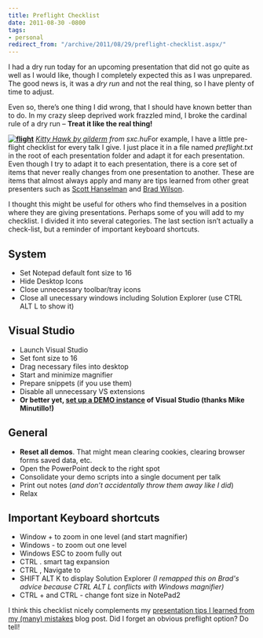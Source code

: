 ```yaml
---
title: Preflight Checklist
date: 2011-08-30 -0800
tags:
- personal
redirect_from: "/archive/2011/08/29/preflight-checklist.aspx/"
---
```


I had a dry run today for an upcoming presentation that did not go quite
as well as I would like, though I completely expected this as I was
unprepared. The good news is, it was a *dry run* and not the real thing,
so I have plenty of time to adjust.

Even so, there’s one thing I did wrong, that I should have known better
than to do. In my crazy sleep deprived work frazzled mind, I broke the
cardinal rule of a dry run – **Treat it like the real thing!**

**[![flight](https://haacked.com/images/haacked_com/WindowsLiveWriter/Preflight-Checklist_12275/flight_thumb.jpg "flight")](https://haacked.com/images/haacked_com/WindowsLiveWriter/Preflight-Checklist_12275/flight_2.jpg)**
*[Kitty Hawk by gilderm](http://www.sxc.hu/photo/1324305) from
sxc.hu*For example, I have a little pre-flight checklist for every talk
I give. I just place it in a file named *preflight.txt* in the root of
each presentation folder and adapt it for each presentation. Even though
I try to adapt it to each presentation, there is a core set of items
that never really changes from one presentation to another. These are
items that almost always apply and many are tips learned from other
great presenters such as [Scott
Hanselman](http://www.hanselman.com/ "Scott Hanselman's Blog") and [Brad
Wilson](http://bradwilson.typepad.com/ "Brad Wilson's Blog").

I thought this might be useful for others who find themselves in a
position where they are giving presentations. Perhaps some of you will
add to my checklist. I divided it into several categories. The last
section isn’t actually a check-list, but a reminder of important
keyboard shortcuts.

System
------

-   Set Notepad default font size to 16
-   Hide Desktop Icons
-   Close unnecessary toolbar/tray icons
-   Close all unecessary windows including Solution Explorer (use CTRL
    ALT L to show it)

Visual Studio
-------------

-   Launch Visual Studio
-   Set font size to 16
-   Drag necessary files into desktop
-   Start and minimize magnifier
-   Prepare snippets (if you use them)
-   Disable all unnecessary VS extensions
-   **Or better yet, [set up a DEMO
    instance](http://codermike.com/vs2010-demo-instance "Demo Instance of Visual Studio")
    of Visual Studio (thanks Mike Minutillo!)**

General
-------

-   **Reset all demos**. That might mean clearing cookies, clearing
    browser forms saved data, etc.
-   Open the PowerPoint deck to the right spot
-   Consolidate your demo scripts into a single document per talk
-   Print out notes (*and don’t accidentally throw them away like I
    did*)
-   Relax

Important Keyboard shortcuts
----------------------------

-   Window + to zoom in one level (and start magnifier)
-   Windows - to zoom out one level
-   Windows ESC to zoom fully out
-   CTRL . smart tag expansion
-   CTRL , Navigate to
-   SHIFT ALT K to display Solution Explorer *(I remapped this on Brad's
    advice because CTRL ALT L conflicts with Windows magnifier)*
-   CTRL + and CTRL - change font size in NotePad2

I think this checklist nicely complements my [presentation tips I
learned from my (many)
mistakes](https://haacked.com/archive/2011/04/18/presentation-tips.aspx "Presentation Tips")
blog post. Did I forget an obvious preflight option? Do tell!

